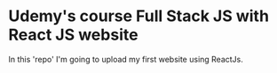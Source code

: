 # Udemy's course Full Stack JS with React JS website
In this 'repo' I'm going to upload my first website using ReactJs.
